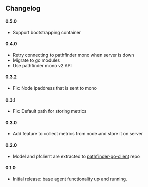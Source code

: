 ## Changelog

#### 0.5.0
- Support bootstrapping container

#### 0.4.0
- Retry connecting to pathfinder mono when server is down
- Migrate to go modules
- Use pathfinder mono v2 API

#### 0.3.2
- Fix: Node ipaddress that is sent to mono

#### 0.3.1
- Fix: Default path for storing metrics

#### 0.3.0
- Add feature to collect metrics from node and store it on server

#### 0.2.0
- Model and pfclient are extracted to [pathfinder-go-client](https://github.com/pathfinder-cm/pathfinder-go-client) repo

#### 0.1.0
- Initial release: base agent functionality up and running.
